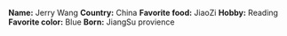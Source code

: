 **Name:** Jerry Wang
**Country:** China
**Favorite food:** JiaoZi
**Hobby:** Reading
**Favorite color:** Blue
**Born:** JiangSu provience
